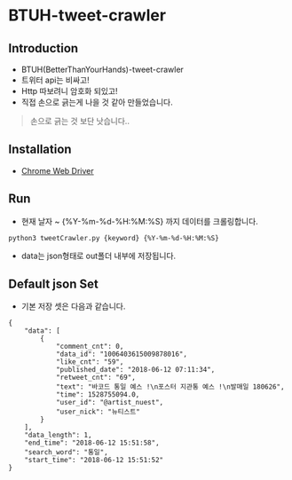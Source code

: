 # BTUH-tweet-crawler

## Introduction

* BTUH(BetterThanYourHands)-tweet-crawler 
* 트위터 api는 비싸고!
* Http 따보려니 암호화 되있고!
* 직접 손으로 긁는게 나을 것 같아 만들었습니다.



>  손으로 긁는 것 보단 낫습니다..



## Installation

- [Chrome Web Driver](http://chromedriver.chromium.org/downloads)



##  Run

- 현재 날자 ~ {%Y-%m-%d-%H:%M:%S}  까지 데이터를 크롤링합니다.

```
python3 tweetCrawler.py {keyword} {%Y-%m-%d-%H:%M:%S}
```

* data는 json형태로 out폴더 내부에 저장됩니다.



## Default json Set

* 기본 저장 셋은 다음과 같습니다.

~~~
{
    "data": [
        {
            "comment_cnt": 0,
            "data_id": "1006403615009878016",
            "like_cnt": "59",
            "published_date": "2018-06-12 07:11:34",
            "retweet_cnt": "69",
            "text": "바코드 통일 예스 !\n포스터 지관통 예스 !\n발매일 180626",
            "time": 1528755094.0,
            "user_id": "@artist_nuest",
            "user_nick": "뉴티스트"
        }
    ],
    "data_length": 1,
    "end_time": "2018-06-12 15:51:58",
    "search_word": "통일",
    "start_time": "2018-06-12 15:51:52"
}
~~~

